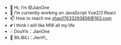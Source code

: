 - 👋 Hi, I’m @JianOne
- 🔭 I’m currently working on JavaScript Vue2/3 React 
- 📫 How to reach me zhao17633293856@163.com
- 💕 I think I will like MW all my life
- 🎶 DouYin：JianOne
- 🦋 BiLiBiLi：JienYi_
<!---
JianOne-Jni/JianOne-Jni is a ✨ special ✨ repository because its `README.md` (this file) appears on your GitHub profile.
You can click the Preview link to take a look at your changes.
--->
